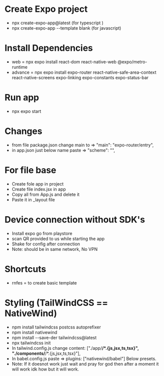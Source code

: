 # Create Expo project
- npx create-expo-app@latest (for typescript )
- npx create-expo-app <project name> --template blank (for javascript)


# Install Dependencies
- web = npx expo install react-dom react-native-web @expo/metro-runtime
- advance = npx expo install expo-router react-native-safe-area-context react-native-screens expo-linking expo-constants expo-status-bar


# Run app
- npx expo start

# Changes 
- from file package.json change main to =>  "main": "expo-router/entry",
- in app.json just below name paste => "scheme": "<project name>",

# For file base
- Create fole app in project
- Create file index.jsx in app
- Copy all from App.js and delete it
- Paste it in _layout file

# Device connection without SDK's
- Install expo go from playstore 
- scan QR provided to us while starting the app 
- Shake for config after connection
- Note: should be in same network, No VPN

# Shortcuts
- rnfes = to create basic template

# Styling (TailWindCSS == NativeWind)
- npm install tailwindcss postcss autoprefixer
- npm install nativewind
- npm install --save-der tailwindcss@latest
- npx tailwindcss init 
- In tailwind.config.js change content: ["./app/**/*.{js,jsx,ts,tsx}", "./components/**/*.{js,jsx,ts,tsx}"],
- In babel.config.js paste => plugins: ["nativewind/babel"]  Below presets.
- Note: If it doesnot work just wait and pray for god then after a moment it will work idk how but it will work.